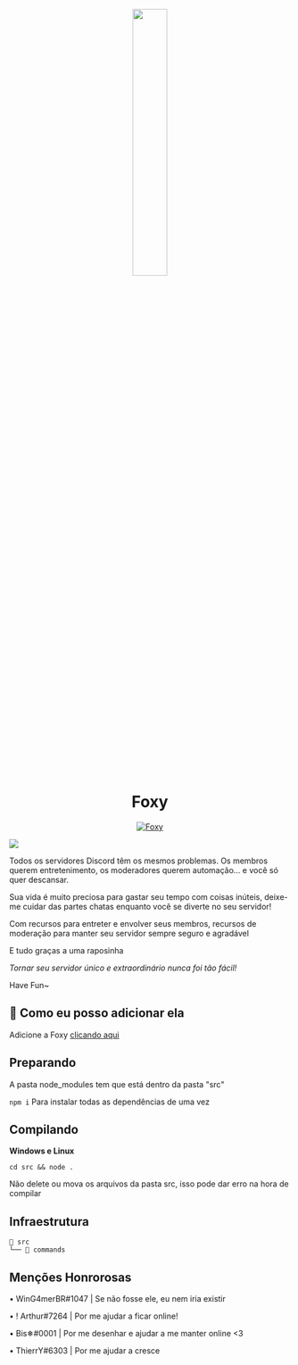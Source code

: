 
<p align="center">
<img width="35%" src="https://cdn.discordapp.com/attachments/776930851753426945/777176123221082142/Foxy.png">
<br>

<h1 align="center">Foxy</h1>

<p align="center">

 </p>
<p align="center">
<a href="https://top.gg/bot/737044809650274325">
    <img src="https://top.gg/api/widget/737044809650274325.svg" alt="Foxy" />
</a>

<a href="https://github.com/BotFoxy/FoxyBot/blob/master/LICENSE"><img src="https://img.shields.io/badge/license-AGPL%20v3-lightgray.svg"></a>
</p>



Todos os servidores Discord têm os mesmos problemas. Os membros querem entretenimento, os moderadores querem automação... e você só quer descansar.

Sua vida é muito preciosa para gastar seu tempo com coisas inúteis, deixe-me cuidar das partes chatas enquanto você se diverte no seu servidor!

Com recursos para entreter e envolver seus membros, recursos de moderação para manter seu servidor sempre seguro e agradável

E tudo graças a uma raposinha

_Tornar seu servidor único e extraordinário nunca foi tão fácil!_

Have Fun~

## 🤔 Como eu posso adicionar ela

Adicione a Foxy [clicando aqui](https://discord.com/oauth2/authorize?client_id=737044809650274325&permissions=355526&scope=bot)

## Preparando

A pasta node_modules tem que está dentro da pasta "src"

```npm i``` Para instalar todas as dependências de uma vez

## Compilando

**Windows e Linux**

```cd src && node .```

Não delete ou mova os arquivos da pasta src, isso pode dar erro na hora de compilar

## Infraestrutura 
```ascii
📁 src
└── 📁 commands
```
## Menções Honrorosas
<p> • WinG4merBR#1047 | Se não fosse ele, eu nem iria existir</p>
<p> • ! Arthur#7264 | Por me ajudar a ficar online! </p>
<p> • Bis❄#0001 | Por me desenhar e ajudar a me manter online <3 </p>
<p> • ThierrY#6303 | Por me ajudar a cresce </p>


